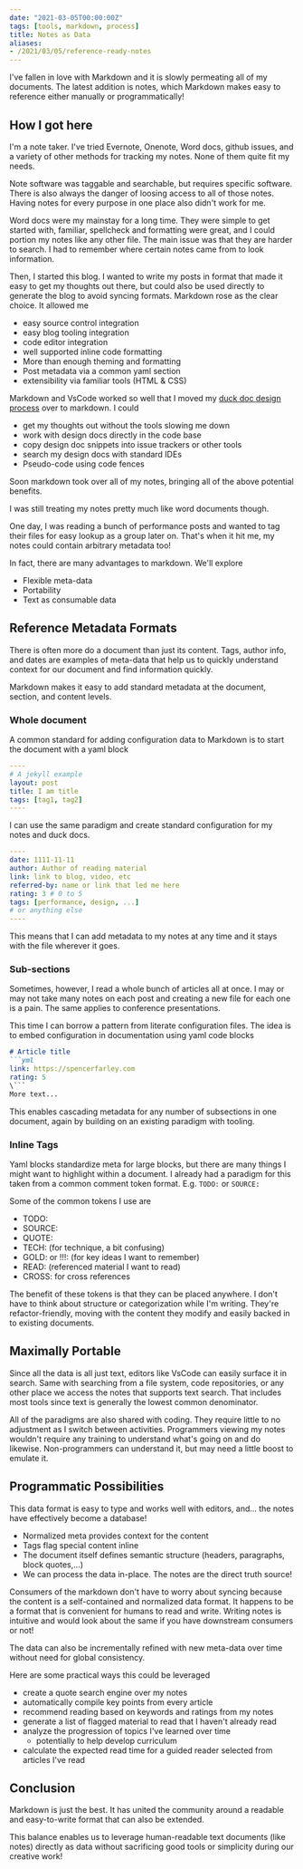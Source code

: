 ```yaml
---
date: "2021-03-05T00:00:00Z"
tags: [tools, markdown, process]
title: Notes as Data
aliases:
- /2021/03/05/reference-ready-notes
---
```


I've fallen in love with Markdown and it is slowly permeating all of my documents. The latest addition is notes, which Markdown makes easy to reference either manually or programmatically!
<!--more-->


## How I got here

I'm a note taker. I've tried Evernote, Onenote, Word docs, github issues, and a variety of other methods for tracking my notes. None of them quite fit my needs. 

Note software was taggable and searchable, but requires specific software. There is also always the danger of loosing access to all of those notes. Having notes for every purpose in one place also didn't work for me.

Word docs were my mainstay for a long time. They were simple to get started with, familiar, spellcheck and formatting were great, and I could portion my notes like any other file. The main issue was that they are harder to search. I had to remember where certain notes came from to look information.

Then, I started this blog. I wanted to write my posts in format that made it easy to get my thoughts out there, but could also be used directly to generate the blog to avoid syncing formats. Markdown rose as the clear choice. It allowed me
- easy source control integration
- easy blog tooling integration 
- code editor integration
- well supported inline code formatting
- More than enough theming and formatting
- Post metadata via a common yaml section
- extensibility via familiar tools (HTML & CSS)

Markdown and VsCode worked so well that I moved my [duck doc design process](../posts/2020-10-02-Whats-Your-Duck.md) over to markdown. I could
- get my thoughts out without the tools slowing me down
- work with design docs directly in the code base
- copy design doc snippets into issue trackers or other tools
- search my design docs with standard IDEs
- Pseudo-code using code fences

Soon markdown took over all of my notes, bringing all of the above potential benefits.

I was still treating my notes pretty much like word documents though.

One day, I was reading a bunch of performance posts and wanted to tag their files for easy lookup as a group later on. That's when it hit me, my notes could contain arbitrary metadata too!

In fact, there are many advantages to markdown. We'll explore
- Flexible meta-data
- Portability
- Text as consumable data

## Reference Metadata Formats

There is often more do a document than just its content. Tags, author info, and dates are examples of meta-data that help us to quickly understand context for our document and find information quickly. 

Markdown makes it easy to add standard metadata at the document, section, and content levels.

### Whole document
A common standard for adding configuration data to Markdown is to start the document with a yaml block 
```yaml
----
# A jekyll example
layout: post
title: I am title
tags: [tag1, tag2]
----
```

I can use the same paradigm and create standard configuration for my notes and duck docs.

```yaml
----
date: 1111-11-11
author: Author of reading material
link: link to blog, video, etc
referred-by: name or link that led me here
rating: 3 # 0 to 5
tags: [performance, design, ...]
# or anything else
----
```

This means that I can add metadata to my notes at any time and it stays with the file wherever it goes.

### Sub-sections
Sometimes, however, I read a whole bunch of articles all at once. I may or may not take many notes on each post and creating a new file for each one is a pain. The same applies to conference presentations.

This time I can borrow a pattern from literate configuration files. The idea is to embed configuration in documentation using yaml code blocks
```md
# Article title
```yml
link: https://spencerfarley.com
rating: 5 
\```
More text... 
```

This enables cascading metadata for any number of subsections in one document, again by building on an existing paradigm with tooling.

### Inline Tags

Yaml blocks standardize meta for large blocks, but there are many things I might want to highlight within a document. I already had a paradigm for this taken from a common comment token format. E.g. `TODO:` or `SOURCE:`

Some of the common tokens I use are 
- TODO:
- SOURCE:
- QUOTE:
- TECH: (for technique, a bit confusing)
- GOLD: or !!!: (for key ideas I want to remember)
- READ: (referenced material I want to read)
- CROSS: for cross references

The benefit of these tokens is that they can be placed anywhere. I don't have to think about structure or categorization while I'm writing. They're refactor-friendly, moving with the content they modify and easily backed in to existing documents.


## Maximally Portable

Since all the data is all just text, editors like VsCode can easily surface it in search. Same with searching from a file system, code repositories, or any other place we access the notes that supports text search. That includes most tools since text is generally the lowest common denominator.

All of the paradigms are also shared with coding. They require little to no adjustment as I switch between activities. Programmers viewing my notes wouldn't require any training to understand what's going on and do likewise. Non-programmers can understand it, but may need a little boost to emulate it.

## Programmatic Possibilities

This data format is easy to type and works well with editors, and... the notes have effectively become a database!
- Normalized meta provides context for the content
- Tags flag special content inline
- The document itself defines semantic structure (headers, paragraphs, block quotes,...)
- We can process the data in-place. The notes are the direct truth source!

Consumers of the markdown don't have to worry about syncing because the content is a self-contained and normalized data format. It happens to be a format that is convenient for humans to read and write. Writing notes is intuitive and would look about the same if you have downstream consumers or not!

The data can also be incrementally refined with new meta-data over time without need for global consistency.

Here are some practical ways this could be leveraged
- create a quote search engine over my notes
- automatically compile key points from every article
- recommend reading based on keywords and ratings from my notes
- generate a list of flagged material to read that I haven't already read
- analyze the progression of topics I've learned over time
  - potentially to help develop curriculum
- calculate the expected read time for a guided reader selected from articles I've read

## Conclusion

Markdown is just the best. It has united the community around a readable and easy-to-write format that can also be extended. 

This balance enables us to leverage human-readable text documents (like notes) directly as data without sacrificing good tools or simplicity during our creative work! 